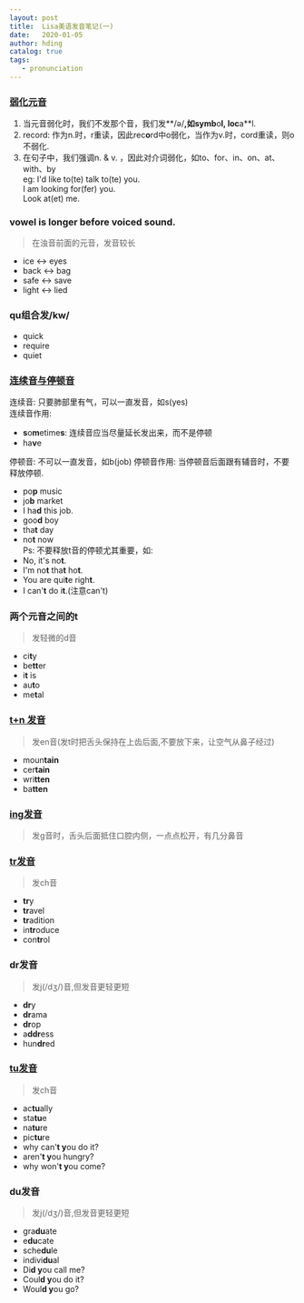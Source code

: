 ```yaml
---
layout: post
title:  Lisa美语发音笔记(一)
date:   2020-01-05
author: hding
catalog: true
tags:
   - pronunciation
---
```

### [弱化元音](https://www.youtube.com/watch?v=UlwDmqvCC-k&list=PLLpRxeLh7bPdouOtebgN7Wc1nJWw9kGN-&index=11)
1. 当元音弱化时，我们不发那个音，我们发**/ə/**,如symb**o**l, loc**a**l.  
2. record: 作为n.时，r重读，因此rec**o**rd中o弱化，当作为v.时，cord重读，则o不弱化.  
3. 在句子中，我们强调n. & v. ，因此对介词弱化，如to、for、in、on、at、with、by  
  eg: I'd like to(te) talk to(te) you.  
      I am looking for(fer) you.  
      Look at(et) me.


### vowel is longer before voiced sound.
> 在浊音前面的元音，发音较长
  
- ice   <->  eyes
- back  <->  bag
- safe  <->  save
- light <->  lied


### qu组合发/kw/
- quick  
- require
- quiet


### [连续音与停顿音](https://www.youtube.com/watch?v=fUD40PaE6pM&list=PLLpRxeLh7bPdouOtebgN7Wc1nJWw9kGN-&index=21)
连续音:  只要肺部里有气，可以一直发音，如s(yes)  
连续音作用:
- **s**o**m**etime**s**: 连续音应当尽量延长发出来，而不是停顿
- ha**v**e  

停顿音:  不可以一直发音，如b(job)
停顿音作用: 当停顿音后面跟有辅音时，不要释放停顿.
- po**p** music
- jo**b** market
- I ha**d** this job.
- goo**d** boy
- tha**t** day
- no**t** now   
Ps: 不要释放t音的停顿尤其重要，如:
- No, it's no**t**.
- I'm no**t** tha**t** ho**t**.
- You are qui**t**e righ**t**.
- I can'**t** do i**t**.(注意can't)


### 两个元音之间的t
> 发轻微的d音

- ci**t**y
- be**tt**er
- i**t** is
- au**t**o
- me**t**al


### [t+n 发音](https://www.youtube.com/watch?v=pNUkjIckWbo&list=PLLpRxeLh7bPdouOtebgN7Wc1nJWw9kGN-&index=25)
> 发en音(发t时把舌头保持在上齿后面,不要放下来，让空气从鼻子经过)

- moun**tain**
- cer**tain**
- wri**tten** 
- ba**tten**


### [ing发音](https://www.youtube.com/watch?v=PODRFcYER7Q&list=PLLpRxeLh7bPdouOtebgN7Wc1nJWw9kGN-&index=23)
> 发g音时，舌头后面抵住口腔内侧，一点点松开，有几分鼻音


### [tr发音](https://www.youtube.com/watch?v=0RHdxSan4Rw&list=PLLpRxeLh7bPdouOtebgN7Wc1nJWw9kGN-&index=24)
> 发ch音

- **tr**y
- **tr**avel
- **tr**adition
- in**tr**oduce
- con**tr**ol


### dr发音
> 发j(/dʒ/)音,但发音更轻更短

- **dr**y
- **dr**ama
- **dr**op
- a**ddr**ess
- hun**dr**ed


### [tu发音](https://www.youtube.com/watch?v=JQYaq-eyONo&list=PLLpRxeLh7bPdouOtebgN7Wc1nJWw9kGN-&index=56)
> 发ch音

- ac**tu**ally
- sta**tu**e
- na**tu**re
- pic**tu**re  
- why can'**t y**ou do it? 
- aren'**t y**ou hungry?
- why won'**t y**ou come?


### du发音
> 发j(/dʒ/)音,但发音更轻更短

- gra**du**ate
- e**du**cate	
- sche**du**le
- indivi**du**al
- Di**d y**ou call me?
- Coul**d y**ou do it?
- Woul**d y**ou go?






  











	













































